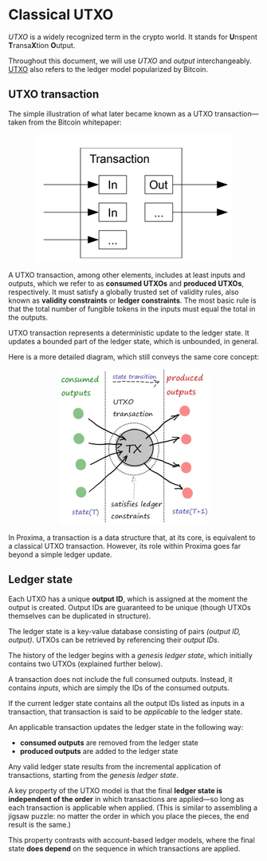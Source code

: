 # Classical UTXO

_UTXO_ is a widely recognized term in the crypto world. It stands for **U**nspent **T**ransa**X**tion **O**utput.

Throughout this document, we will use _UTXO_ and _output_ interchangeably. [UTXO](https://en.wikipedia.org/wiki/Unspent_transaction_output) also refers to the ledger model popularized by Bitcoin.

## UTXO transaction

The simple illustration of what later became known as a UTXO transaction—taken from the Bitcoin whitepaper:
<p style="text-align:center"><img src="../static/img/btc-utxo.png">
</p>

A UTXO transaction, among other elements, includes at least inputs and outputs, which we refer to as **consumed UTXOs** and **produced UTXOs**, respectively. It must satisfy a globally trusted set of validity rules, also known as **validity constraints** or **ledger constraints**. The most basic rule is that the total number of fungible tokens in the inputs must equal the total in the outputs.

UTXO transaction represents a deterministic update to the ledger state. It updates a bounded part of the ledger state, which is unbounded, in general.

Here is a more detailed diagram, which still conveys the same core concept:

<p style="text-align:center;"><img src="../static/img/utxo.png">
</p>

In Proxima, a transaction is a data structure that, at its core, is equivalent to a classical UTXO transaction. However, its role within Proxima goes far beyond a simple ledger update.

## Ledger state
Each UTXO has a unique **output ID**, which is assigned at the moment the output is created. Output IDs are guaranteed to be unique (though UTXOs themselves can be duplicated in structure).

The ledger state is a key-value database consisting of pairs _(output ID, output)_. UTXOs can be retrieved by referencing their _output IDs_.

The history of the ledger begins with a _genesis ledger state_, which initially contains two UTXOs (explained further below).

A transaction does not include the full consumed outputs. Instead, it contains _inputs_, which are simply the IDs of the consumed outputs.

If the current ledger state contains all the output IDs listed as inputs in a transaction, that transaction is said to be _applicable_ to the ledger state.

An applicable transaction updates the ledger state in the following way:
* **consumed outputs** are removed from the ledger state
* **produced outputs** are added to the ledger state

Any valid ledger state results from the incremental application of transactions, starting from the _genesis ledger state_.

A key property of the UTXO model is that the final **ledger state is independent of the order** in which transactions are applied—so long as each transaction is applicable when applied. (This is similar to assembling a jigsaw puzzle: no matter the order in which you place the pieces, the end result is the same.)

This property contrasts with account-based ledger models, where the final state **does depend** on the sequence in which transactions are applied.
